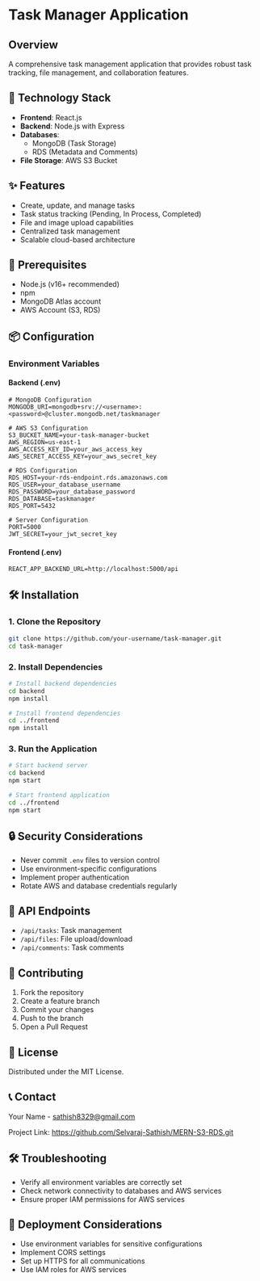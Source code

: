 # Task Manager Application

## Overview
A comprehensive task management application that provides robust task tracking, file management, and collaboration features.

## 🚀 Technology Stack
- **Frontend**: React.js
- **Backend**: Node.js with Express
- **Databases**: 
  - MongoDB (Task Storage)
  - RDS (Metadata and Comments)
- **File Storage**: AWS S3 Bucket

## ✨ Features
- Create, update, and manage tasks
- Task status tracking (Pending, In Process, Completed)
- File and image upload capabilities
- Centralized task management
- Scalable cloud-based architecture

## 🔧 Prerequisites
- Node.js (v16+ recommended)
- npm
- MongoDB Atlas account
- AWS Account (S3, RDS)

## 📦 Configuration

### Environment Variables
#### Backend (.env)
```env
# MongoDB Configuration
MONGODB_URI=mongodb+srv://<username>:<password>@cluster.mongodb.net/taskmanager

# AWS S3 Configuration
S3_BUCKET_NAME=your-task-manager-bucket
AWS_REGION=us-east-1
AWS_ACCESS_KEY_ID=your_aws_access_key
AWS_SECRET_ACCESS_KEY=your_aws_secret_key

# RDS Configuration
RDS_HOST=your-rds-endpoint.rds.amazonaws.com
RDS_USER=your_database_username
RDS_PASSWORD=your_database_password
RDS_DATABASE=taskmanager
RDS_PORT=5432

# Server Configuration
PORT=5000
JWT_SECRET=your_jwt_secret_key
```

#### Frontend (.env)
```env
REACT_APP_BACKEND_URL=http://localhost:5000/api
```

## 🛠 Installation

### 1. Clone the Repository
```bash
git clone https://github.com/your-username/task-manager.git
cd task-manager
```

### 2. Install Dependencies
```bash
# Install backend dependencies
cd backend
npm install

# Install frontend dependencies
cd ../frontend
npm install
```

### 3. Run the Application
```bash
# Start backend server
cd backend
npm start

# Start frontend application
cd ../frontend
npm start
```

## 🔒 Security Considerations
- Never commit `.env` files to version control
- Use environment-specific configurations
- Implement proper authentication
- Rotate AWS and database credentials regularly

## 📝 API Endpoints
- `/api/tasks`: Task management
- `/api/files`: File upload/download
- `/api/comments`: Task comments

## 🤝 Contributing
1. Fork the repository
2. Create a feature branch
3. Commit your changes
4. Push to the branch
5. Open a Pull Request

## 📄 License
Distributed under the MIT License.

## 📞 Contact
Your Name - sathish8329@gmail.com

Project Link: https://github.com/Selvaraj-Sathish/MERN-S3-RDS.git

## 🛠 Troubleshooting
- Verify all environment variables are correctly set
- Check network connectivity to databases and AWS services
- Ensure proper IAM permissions for AWS services

## 🚧 Deployment Considerations
- Use environment variables for sensitive configurations
- Implement CORS settings
- Set up HTTPS for all communications
- Use IAM roles for AWS services
```
